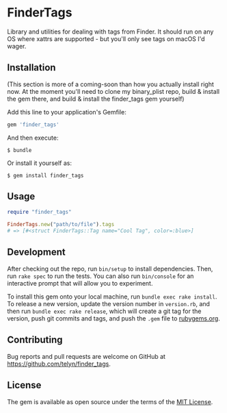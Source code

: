 # FinderTags

Library and utilities for dealing with tags from Finder.
It should run on any OS where xattrs are supported - but you'll only see tags on macOS I'd wager.

## Installation

(This section is more of a coming-soon than how you actually install right now. At the moment you'll need to clone my binary_plist repo, build & install the gem there, and build & install the finder_tags gem yourself)

Add this line to your application's Gemfile:

```ruby
gem 'finder_tags'
```

And then execute:

    $ bundle

Or install it yourself as:

    $ gem install finder_tags

## Usage

```ruby
require "finder_tags"

FinderTags.new("path/to/file").tags
# => [#<struct FinderTags::Tag name="Cool Tag", color=:blue>]
```

## Development

After checking out the repo, run `bin/setup` to install dependencies. Then, run `rake spec` to run the tests. You can also run `bin/console` for an interactive prompt that will allow you to experiment.

To install this gem onto your local machine, run `bundle exec rake install`. To release a new version, update the version number in `version.rb`, and then run `bundle exec rake release`, which will create a git tag for the version, push git commits and tags, and push the `.gem` file to [rubygems.org](https://rubygems.org).

## Contributing

Bug reports and pull requests are welcome on GitHub at https://github.com/telyn/finder_tags.

## License

The gem is available as open source under the terms of the [MIT License](https://opensource.org/licenses/MIT).
